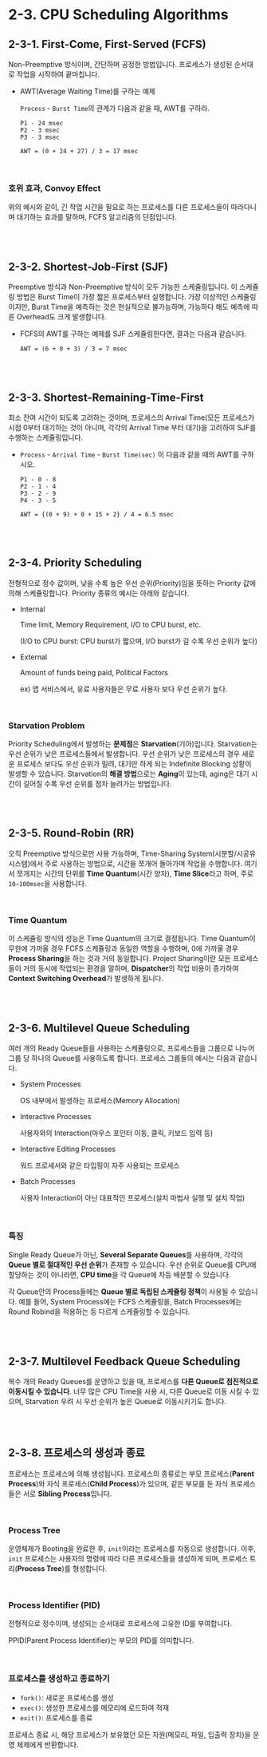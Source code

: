 # 2-3. CPU Scheduling Algorithms

## 2-3-1. First-Come, First-Served (FCFS)

Non-Preemptive 방식이며, 간단하며 공정한 방법입니다. 프로세스가 생성된 순서대로 작업을 시작하여 끝마칩니다.

- AWT(Average Waiting Time)를 구하는 예제

  `Process` - `Burst Time`의 관계가 다음과 같을 때, AWT를 구하라.

  ```
  P1 - 24 msec
  P2 - 3 msec
  P3 - 3 msec
  ```

  `AWT = (0 + 24 + 27) / 3 = 17 msec`

<br>

### 호위 효과, Convoy Effect

위의 예시와 같이, 긴 작업 시간을 필요로 하는 프로세스를 다른 프로세스들이 따라다니며 대기하는 효과를 말하며, FCFS 알고리즘의 단점입니다.

<br>

<br>

## 2-3-2. Shortest-Job-First (SJF)

Preemptive 방식과 Non-Preemptive 방식이 모두 가능한 스케쥴링입니다. 이 스케쥴링 방법은 Burst Time이 가장 짧은 프로세스부터 실행합니다. 가장 이상적인 스케쥴링이지만, Burst Time을 예측하는 것은 현실적으로 불가능하며, 가능하다 해도 예측에 따른 Overhead도 크게 발생합니다.

- FCFS의 AWT를 구하는 예제를 SJF 스케쥴링한다면, 결과는 다음과 같습니다.

  `AWT = (6 + 0 + 3) / 3 = 7 msec`

<br>

<br>

## 2-3-3. Shortest-Remaining-Time-First

최소 잔여 시간이 되도록 고려하는 것이며, 프로세스의 Arrival Time(모든 프로세스가 시점 0부터 대기하는 것이 아니며, 각각의 Arrival Time 부터 대기)을 고려하여 SJF를 수행하는 스케쥴링입니다.

- `Process` - `Arrival Time` - `Burst Time(sec)` 이 다음과 같을 때의 AWT를 구하시오.

  ```
  P1 - 0 - 8
  P2 - 1 - 4
  P3 - 2 - 9
  P4 - 3 - 5
  ```

  `AWT = {(0 + 9) + 0 + 15 + 2} / 4 = 6.5 msec`

<br>

<br>

## 2-3-4. Priority Scheduling

전형적으로 정수 값이며, 낮을 수록 높은 우선 순위(Priority)임을 뜻하는 Priority 값에 의해 스케쥴링합니다. Priority 종류의 예시는 아래와 같습니다.

- Internal

  Time limit, Memory Requirement, I/O to CPU burst, etc.

  (I/O to CPU burst: CPU burst가 짧으며, I/O burst가 길 수록 우선 순위가 높다)

- External

  Amount of funds being paid, Political Factors

  ex) 앱 서비스에서, 유료 사용자들은 무료 사용자 보다 우선 순위가 높다.

<br>

### Starvation Problem

Priority Scheduling에서 발생하는 **문제점**은 **Starvation**(기아)입니다. Starvation는 우선 순위가 낮은 프로세스들에서 발생합니다. 우선 순위가 낮은 프로세스의 경우 새로운 프로세스 보다도 우선 순위가 밀려, 대기만 하게 되는 Indefinite Blocking 상황이 발생할 수 있습니다. Starvation의 **해결 방법**으로는 **Aging**이 있는데, aging은 대기 시간이 길어질 수록 우선 순위를 점차 늘려가는 방법입니다.

<br>

<br>

## 2-3-5. Round-Robin (RR)

오직 Preemptive 방식으로만 사용 가능하며, Time-Sharing System(시분할/시공유 시스템)에서 주로 사용하는 방법으로, 시간을 쪼개어 돌아가며 작업을 수행합니다. 여기서 쪼개지는 시간의 단위를 **Time Quantum**(시간 양자), **Time Slice**라고 하며, 주로 `10~100msec`을 사용합니다.

<br>

### Time Quantum

이 스케쥴링 방식의 성능은 Time Quantum의 크기로 결정됩니다. Time Quantum이 무한에 가까울 경우 FCFS 스케쥴링과 동일한 역할을 수행하며, 0에 가까울 경우 **Process Sharing**을 하는 것과 거의 동일합니다. Project Sharing이란 모든 프로세스들이 거의 동시에 작업되는 환경을 말하며, **Dispatcher**의 작업 비용이 증가하여 **Context Switching Overhead**가 발생하게 됩니다.

<br>

<br>

## 2-3-6. Multilevel Queue Scheduling

여러 개의 Ready Queue들을 사용하는 스케쥴링으로, 프로세스들을 그룹으로 나누어 그룹 당 하나의 Queue를 사용하도록 합니다. 프로세스 그룹들의 예시는 다음과 같습니다.

- System Processes

  OS 내부에서 발생하는 프로세스(Memory Allocation)

- Interactive Processes

  사용자와의 Interaction(마우스 포인터 이동, 클릭, 키보드 입력 등)

- Interactive Editing Processes

  워드 프로세서와 같은 타입핑이 자주 사용되는 프로세스

- Batch Processes

  사용자 Interaction이 아닌 대표적인 프로세스(설치 마법사 실행 및 설치 작업)

<br>

### 특징

Single Ready Queue가 아닌, **Several Separate Queues**를 사용하며, 각각의 **Queue 별로 절대적인 우선 순위**가 존재할 수 있습니다. 우선 순위로 Queue를 CPU에 할당하는 것이 아니라면, **CPU time**을 각 Queue에 차등 배분할 수 있습니다.

각 Queue안의 Process들에는 **Queue 별로 독립된 스케쥴링 정책**이 사용될 수 있습니다. 예를 들어, System Process에는 FCFS 스케쥴링을, Batch Processes에는 Round Robind을 적용하는 등 다르게 스케쥴링할 수 있습니다.

<br>

<br>

## 2-3-7. Multilevel Feedback Queue Scheduling

복수 개의 Ready Queues를 운영하고 있을 때, 프로세스를 **다른 Queue로 점진적으로 이동시킬 수 있습니다**. 너무 많은 CPU Time을 사용 시, 다른 Queue로 이동 시킬 수 있으며, Starvation 우려 시 우선 순위가 높은 Queue로 이동시키기도 합니다.

<br>

<br>

## 2-3-8. 프로세스의 생성과 종료

프로세스는 프로세스에 의해 생성됩니다. 프로세스의 종류로는 부모 프로세스(**Parent Process**)와 자식 프로세스(**Child Process**)가 있으며, 같은 부모를 둔 자식 프로세스들은 서로 **Sibling Process**입니다.

<br>

### Process Tree

운영체제가 Booting을 완료한 후, `init`이라는 프로세스를 자동으로 생성합니다. 이후, `init` 프로세스는 사용자의 명령에 따라 다른 프로세스들을 생성하게 되며, 프로세스 트리(**Process Tree**)를 형성합니다.

<br>

### Process Identifier (PID)

전형적으로 정수이며, 생성되는 순서대로 프로세스에 고유한 ID를 부여합니다.

PPID(Parent Process Identifier)는 부모의 PID를 의미합니다.

<br>

### 프로세스를 생성하고 종료하기

- `fork()`: 새로운 프로세스를 생성
- `exec()`: 생성한 프로세스를 메모리에 로드하여 적재
- `exit()`: 프로세스를 종료

프로세스 종료 시, 해당 프로세스가 보유했던 모든 자원(메모리, 파일, 입출력 장치)을 운영 체제에게 반환합니다.

